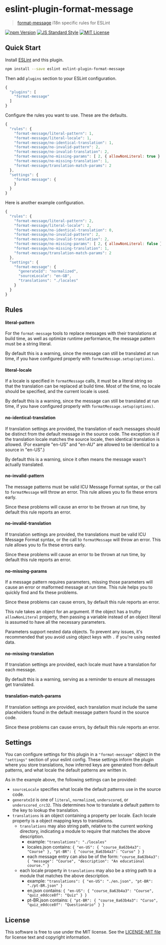 # eslint-plugin-format-message

> [format-message][format-message] i18n specific rules for ESLint

[![npm Version][npm-image]][npm]
[![JS Standard Style][style-image]][style]
[![MIT License][license-image]][LICENSE]


Quick Start
-----------

Install [ESLint][eslint] and this plugin.

```sh
npm install --save eslint eslint-plugin-format-message
```

Then add `plugins` section to your ESLint configuration.

```js
{
  "plugins": [
    "format-message"
  ]
}
```

Configure the rules you want to use. These are the defaults.

```js
{
  "rules": {
    "format-message/literal-pattern": 1,
    "format-message/literal-locale": 1,
    "format-message/no-identical-translation": 1,
    "format-message/no-invalid-pattern": 2,
    "format-message/no-invalid-translation": 2,
    "format-message/no-missing-params": [ 2, { allowNonLiteral: true } ],
    "format-message/no-missing-translation": 1,
    "format-message/translation-match-params": 2
  },
  "settings": {
    "format-message": {
    }
  }
}
```

Here is another example configuration.

```js
{
  "rules": {
    "format-message/literal-pattern": 2,
    "format-message/literal-locale": 2,
    "format-message/no-identical-translation": 0,
    "format-message/no-invalid-pattern": 2,
    "format-message/no-invalid-translation": 2,
    "format-message/no-missing-params": [ 2, { allowNonLiteral: false } ],
    "format-message/no-missing-translation": 1,
    "format-message/translation-match-params": 2
  },
  "settings": {
    "format-message": {
      "generateId": "normalized",
      "sourceLocale": "en-GB",
      "translations": "./locales"
    }
  }
}
```


Rules
-----

#### literal-pattern

For the `format-message` tools to replace messages with their translations at build time, as well as optimize runtime performance, the message pattern must be a string literal.

By default this is a warning, since the message can still be translated at run time, if you have configured properly with `formatMessage.setup(options)`.

#### literal-locale

If a locale is specified in `formatMessage` calls, it must be a literal string so that the translation can be replaced at build time. Most of the time, no locale should be specified, and the current locale is used.

By default this is a warning, since the message can still be translated at run time, if you have configured properly with `formatMessage.setup(options)`.

#### no-identical-translation

If translation settings are provided, the translation of each messages should be distinct from the default message in the source code. The exception is if the translation locale matches the source locale, then identical translation is allowed. (For example "en-US" and "en-AU" are allowed to be identical to a source in "en-US".)

By default this is a warning, since it often means the message wasn't actually translated.

#### no-invalid-pattern

The message patterns must be valid ICU Message Format syntax, or the call to `formatMessage` will throw an error. This rule allows you to fix these errors early.

Since these problems will cause an error to be thrown at run time, by default this rule reports an error.

#### no-invalid-translation

If translation settings are provided, the translations must be valid ICU Message Format syntax, or the call to `formatMessage` will throw an error. This rule allows you to fix these errors early.

Since these problems will cause an error to be thrown at run time, by default this rule reports an error.

#### no-missing-params

If a message pattern requires parameters, missing those parameters will cause an error or malformed message at run time. This rule helps you to quickly find and fix these problems.

Since these problems can cause errors, by default this rule reports an error.

This rule takes an object for an argument. If the object has a truthy `allowNonLiteral` property, then passing a variable instead of an object literal is assumed to have all the necessary parameters.

Parameters support nested data objects. To prevent any issues, it's recommended that you avoid using object keys with `.` if you're using nested data. 

#### no-missing-translation

If translation settings are provided, each locale must have a translation for each message.

By default this is a warning, serving as a reminder to ensure all messages get translated.

#### translation-match-params

If translation settings are provided, each translation must include the same placeholders found in the default message pattern found in the source code.

Since these problems can cause errors, by default this rule reports an error.


Settings
--------

You can configure settings for this plugin in a `"format-message"` object in the `"settings"` section of your eslint config. These settings inform the plugin where you store translations, how inferred keys are generated from default patterns, and what locale the default patterns are written in.

As in the example above, the following settings can be provided:

* `sourceLocale` specifies what locale the default patterns use in the source code.
* `generateId` is one of `literal`, `normalized`, `underscored`, or `underscored_crc32`. This determines how to translate a default pattern to the key to lookup the translation.
* `translations` is an object containing a property per locale. Each locale property is a object mapping keys to translations.
  * `translations` may also string path, relative to the current working directory, indicating a module to require that matches the above description.
    * example: `"translations": "./locales"`
    * locales.json contains: `{ "en-US": { "course_8a63b4a3": "Course" }, "pt-BR": { "course_8a63b4a3": "Curso" } }`
    * each message entry can also be of the form: `"course_8a63b4a3": { "message": "Course", "description": "An educational course." }`
  * each locale property in `translations` may also be a string path to a module that matches the above description.
    * example: `"translations": { "en-US": "./en.json", "pt-BR": "./pt-BR.json" }`
    * en.json contains: `{ "en-US": { "course_8a63b4a3": "Course", "quiz_e0dcce8f": "Quiz" } }`
    * pt-BR.json contains: `{ "pt-BR": { "course_8a63b4a3": "Curso", "quiz_e0dcce8f": "Questionário" } }`


License
-------

This software is free to use under the MIT license. See the [LICENSE-MIT file][LICENSE] for license text and copyright information.


[npm]: https://www.npmjs.org/package/eslint-plugin-format-message
[npm-image]: https://img.shields.io/npm/v/eslint-plugin-format-message.svg
[style]: https://github.com/feross/standard
[style-image]: https://img.shields.io/badge/code%20style-standard-brightgreen.svg
[license-image]: https://img.shields.io/npm/l/eslint-plugin-format-message.svg
[eslint]: http://eslint.org
[format-message]: https://github.com/format-message/format-message
[LICENSE]: https://github.com/format-message/format-message/blob/master/LICENSE-MIT

